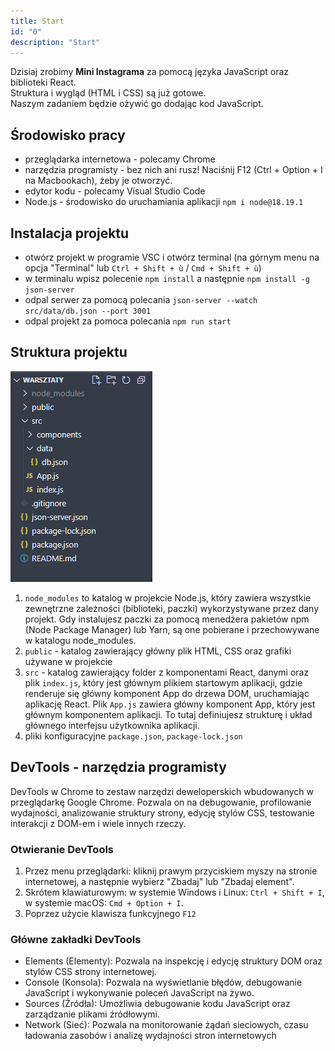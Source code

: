 ```yaml
---
title: Start
id: "0"
description: "Start"
---
```


Dzisiaj zrobimy **Mini Instagrama** za pomocą języka JavaScript oraz biblioteki React.\
Struktura i wygląd (HTML i CSS) są już gotowe.\
Naszym zadaniem będzie ożywić go dodając kod JavaScript.

## Środowisko pracy

- przeglądarka internetowa - polecamy Chrome
- narzędzia programisty - bez nich ani rusz! Naciśnij F12 (Ctrl + Option + I na Macbookach), żeby je otworzyć.
- edytor kodu - polecamy Visual Studio Code
- Node.js - środowisko do uruchamiania aplikacji `npm i node@18.19.1`


## Instalacja projektu

- otwórz projekt w programie VSC i otwórz terminal (na górnym menu na opcja "Terminal" lub `Ctrl + Shift + ù` / `Cmd + Shift + ù`)
- w terminalu wpisz polecenie `npm install` a następnie `npm install -g json-server`
- odpal serwer za pomocą polecania `json-server --watch src/data/db.json --port 3001`
- odpal projekt za pomoca polecania `npm run start`


## Struktura projektu

![Struktura projektu](./struktura.png)

1. `node_modules` to katalog w projekcie Node.js, który zawiera wszystkie zewnętrzne zależności (biblioteki, paczki) wykorzystywane przez dany projekt. Gdy instalujesz paczki za pomocą menedżera pakietów npm (Node Package Manager) lub Yarn, są one pobierane i przechowywane w katalogu node_modules.
2. `public` - katalog zawierający główny plik HTML, CSS oraz grafiki używane w projekcie
3. `src` - katalog zawierający folder z komponentami React, danymi oraz plik `index.js`, który jest głównym plikiem startowym aplikacji, gdzie renderuje się główny komponent App do drzewa DOM, uruchamiając aplikację React. Plik `App.js` zawiera główny komponent App, który jest głównym komponentem aplikacji. To tutaj definiujesz strukturę i układ głównego interfejsu użytkownika aplikacji. 
4. pliki konfiguracyjne `package.json`, `package-lock.json`


## DevTools - narzędzia programisty

DevTools w Chrome to zestaw narzędzi deweloperskich wbudowanych w przeglądarkę Google Chrome. Pozwala on na debugowanie, profilowanie wydajności, analizowanie struktury strony, edycję stylów CSS, testowanie interakcji z DOM-em i wiele innych rzeczy. 

### Otwieranie DevTools

1. Przez menu przeglądarki: kliknij prawym przyciskiem myszy na stronie internetowej, a następnie wybierz "Zbadaj" lub "Zbadaj element".
2. Skrótem klawiaturowym: w systemie Windows i Linux: `Ctrl + Shift + I`, w systemie macOS: `Cmd + Option + I`.
3. Poprzez użycie klawisza funkcyjnego `F12`

### Główne zakładki DevTools

- Elements (Elementy): Pozwala na inspekcję i edycję struktury DOM oraz stylów CSS strony internetowej.
- Console (Konsola): Pozwala na wyświetlanie błędów, debugowanie JavaScript i wykonywanie poleceń JavaScript na żywo.
- Sources (Źródła): Umożliwia debugowanie kodu JavaScript oraz zarządzanie plikami źródłowymi.
- Network (Sieć): Pozwala na monitorowanie żądań sieciowych, czasu ładowania zasobów i analizę wydajności stron internetowych
